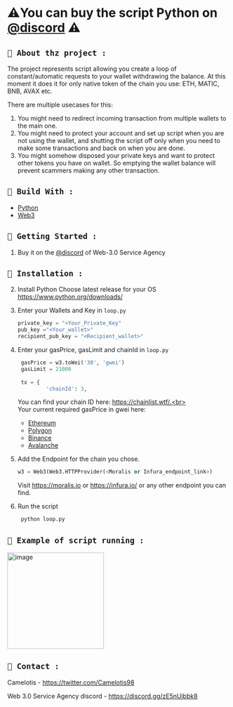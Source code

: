 # ⚠️You can buy the script Python on [@discord](https://discord.gg/zE5nUjbbk8) ⚠️

<!-- ABOUT THE PROJECT -->
## `👻 About thz project : `

The project represents script allowing you create a loop of constant/automatic requests to your wallet withdrawing the balance. At this moment it does it for only native token of the chain you use: ETH, MATIC, BNB, AVAX etc.

There are multiple usecases for this:
  1) You might need to redirect incoming transaction from multiple wallets to the main one.
  2) You might need to protect your account and set up script when you are not using the wallet, and shutting the script off only when you need to      make some transactions and back on when you are done.
  3) You might somehow disposed your private keys and want to protect other tokens you have on wallet. So emptying the wallet balance will prevent      scammers making any other transaction.

## `👻 Build With : `

* [Python](https://python.org/)
* [Web3](https://pypi.org/project/web3/)

## `👻 Getting Started : `

1. Buy it on the [@discord](https://discord.gg/zE5nUjbbk8) of Web-3.0 Service Agency

## `👻 Installation : `

2. Install Python
   Choose latest release for your OS https://www.python.org/downloads/
3. Enter your Wallets and Key in `loop.py`
   ```py
   private_key = "<Your_Private_Key"
   pub_key ="<Your_wallet>"
   recipient_pub_key = "<Recipient_wallet>"
   ```
4. Enter your gasPrice, gasLimit and chainId in `loop.py`
   ```py
    gasPrice = w3.toWei('30', 'gwei')
    gasLimit = 21000
    
    tx = {
            'chainId': 3,
   ```
   You can find your chain ID here: https://chainlist.wtf/.<br></br>
   Your current required gasPrice in gwei here: 
     * [Ethereum](https://etherscan.io/gastracker)
     * [Polygon](https://polygonscan.com/gastracker)
     * [Binance](https://bscscan.com/gastracker)
     * [Avalanche]( https://snowtrace.io/gastracker)

5. Add the Endpoint for the chain you chose.
   ```py
   w3 = Web3(Web3.HTTPProvider(<Moralis or Infura_endpoint_link>)
   ```
   Visit https://moralis.io or https://infura.io/ or any other endpoint you can find.

6. Run the script
   ```py
    python loop.py
   ```


<!-- USAGE EXAMPLES -->
## `👻 Example of script running : `
<img width="220" alt="image" src="https://user-images.githubusercontent.com/74835523/172040143-9e39478d-fc9c-4fe8-843c-bc27ecfeeea0.png">




<!-- CONTACT -->
## `👻 Contact : `

Camelotis - https://twitter.com/Camelotis98

Web 3.0 Service Agency discord - https://discord.gg/zE5nUjbbk8
